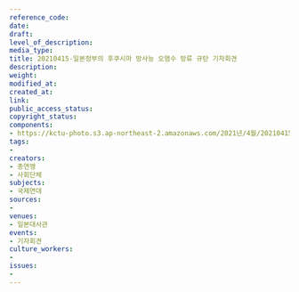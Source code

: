 ```yaml
---
reference_code: 
date: 
draft: 
level_of_description: 
media_type: 
title: 20210415-일본정부의 후쿠시마 방사능 오염수 방류 규탄 기자회견
description: 
weight: 
modified_at: 
created_at: 
link: 
public_access_status: 
copyright_status: 
components:
- https://kctu-photo.s3.ap-northeast-2.amazonaws.com/2021년/4월/20210415-일본정부의+후쿠시마+방사능+오염수+방류+규탄+기자회견/_1DX0131.jpg
tags:
- 
creators:
- 총연맹
- 사회단체
subjects:
- 국제연대
sources:
- 
venues:
- 일본대사관
events:
- 기자회견
culture_workers:
- 
issues:
- 
---
```

